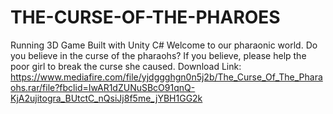 # THE-CURSE-OF-THE-PHAROES
Running 3D Game Built with Unity C#
Welcome to our pharaonic world. 
Do you believe in the curse of the pharaohs?
If you believe, please help the poor girl to break the curse she caused.
Download Link: https://www.mediafire.com/file/yjdggghgn0n5j2b/The_Curse_Of_The_Pharaohs.rar/file?fbclid=IwAR1dZUNuSBcO91qnQ-KjA2ujitogra_BUtctC_nQsiJj8f5me_jYBH1GG2k
